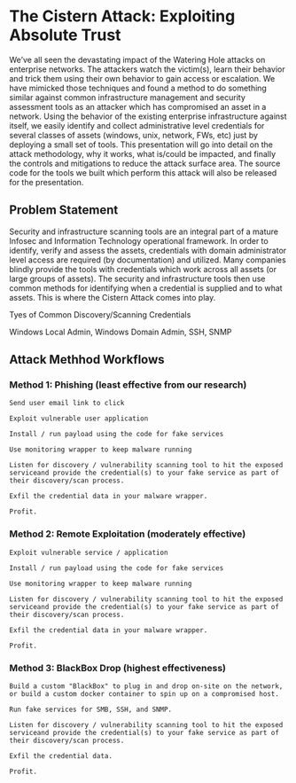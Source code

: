 # The Cistern Attack: Exploiting Absolute Trust

We’ve all seen the devastating impact of the Watering Hole attacks on enterprise networks. The attackers watch the victim(s), learn their behavior and trick them using their own behavior to gain access or escalation. We have mimicked those techniques and found a method to do something similar against common infrastructure management and security assessment tools as an attacker which has compromised an asset in a network. Using the behavior of the existing enterprise infrastructure against itself, we easily identify and collect administrative level credentials for several classes of assets (windows, unix, network, FWs, etc) just by deploying a small set of tools. This presentation will go into detail on the attack methodology, why it works, what is/could be impacted, and finally the controls and mitigations to reduce the attack surface area. The source code for the tools we built which perform this attack will also be released for the presentation.

## Problem Statement

Security and infrastructure scanning tools are an integral part of a mature Infosec and Information Technology operational framework. In order to identify, verify and assess the assets, credentials with domain administrator level access are required (by documentation) and utilized. Many companies blindly provide the tools with credentials which work across all assets (or large groups of assets). The security and infrastructure tools then use common methods for identifying when a credential is supplied and to what assets. This is where the Cistern Attack comes into play.

Tyes of Common Discovery/Scanning Credentials

Windows Local Admin, Windows Domain Admin, SSH, SNMP


## Attack Methhod Workflows

### Method 1: Phishing (least effective from our research)
```
Send user email link to click

Exploit vulnerable user application

Install / run payload using the code for fake services

Use monitoring wrapper to keep malware running

Listen for discovery / vulnerability scanning tool to hit the exposed serviceand provide the credential(s) to your fake service as part of their discovery/scan process.

Exfil the credential data in your malware wrapper.

Profit.
```

### Method 2: Remote Exploitation (moderately effective)
```
Exploit vulnerable service / application

Install / run payload using the code for fake services 

Use monitoring wrapper to keep malware running

Listen for discovery / vulnerability scanning tool to hit the exposed serviceand provide the credential(s) to your fake service as part of their discovery/scan process.

Exfil the credential data in your malware wrapper.

Profit.
```

### Method 3: BlackBox Drop (highest effectiveness)
```
Build a custom "BlackBox" to plug in and drop on-site on the network, or build a custom docker container to spin up on a compromised host.

Run fake services for SMB, SSH, and SNMP.

Listen for discovery / vulnerability scanning tool to hit the exposed serviceand provide the credential(s) to your fake service as part of their discovery/scan process.

Exfil the credential data.

Profit.
```
